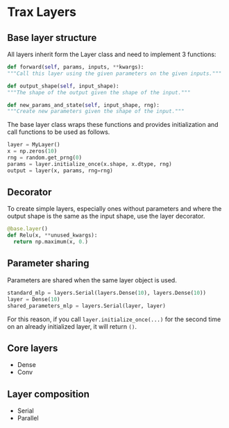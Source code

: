 # Trax Layers



## Base layer structure

All layers inherit form the Layer class and need to implement 3 functions:

```python
def forward(self, params, inputs, **kwargs):
"""Call this layer using the given parameters on the given inputs."""

def output_shape(self, input_shape):
"""The shape of the output given the shape of the input."""

def new_params_and_state(self, input_shape, rng):
"""Create new parameters given the shape of the input."""
```

The base layer class wraps these functions and provides initialization
and call functions to be used as follows.

```python
layer = MyLayer()
x = np.zeros(10)
rng = random.get_prng(0)
params = layer.initialize_once(x.shape, x.dtype, rng)
output = layer(x, params, rng=rng)
```

## Decorator

To create simple layers, especially ones without parameters and where
the output shape is the same as the input shape, use the layer decorator.

```python
@base.layer()
def Relu(x, **unused_kwargs):
  return np.maximum(x, 0.)
```

## Parameter sharing

Parameters are shared when the same layer object is used.

```python
standard_mlp = layers.Serial(layers.Dense(10), layers.Dense(10))
layer = Dense(10)
shared_parameters_mlp = layers.Serial(layer, layer)
```
For this reason, if you call `layer.initialize_once(...)` for the second time
on an already initialized layer, it will return `()`.

## Core layers

* Dense
* Conv

## Layer composition

* Serial
* Parallel
